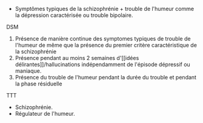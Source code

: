 


- Symptômes typiques de la schizophrénie + trouble de l'humeur comme la dépression caractérisée ou trouble bipolaire. 

DSM
1. Présence de manière continue des symptomes typiques de trouble de l'humeur de même que la présence du premier critère caractéristique de la schizophrénie 
2. Présence pendant au moins 2 semaines d'[[idées délirantes]]/hallucinations indépendamment de l'épisode dépressif ou maniaque. 
3. Présence du trouble de l'humeur pendant la durée du trouble et pendant la phase résiduelle 

TTT
- Schizophrénie.
- Régulateur de l'humeur. 
